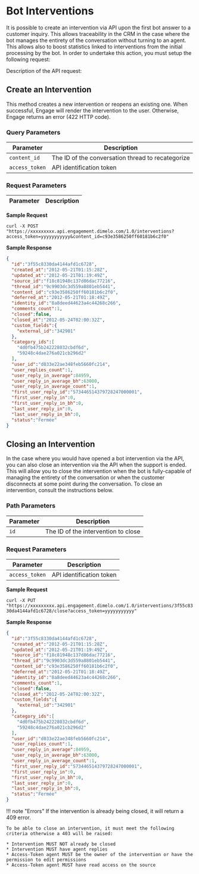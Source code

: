 # Bot Interventions

It is possible to create an intervention via API upon the first bot answer to a customer inquiry. This allows traceability in the CRM in the case where the bot manages the entirety of the conversation without turning to an agent. This allows also to boost statistics linked to interventions from the initial processing by the bot. In order to undertake this action, you must setup the following request:

Description of the API request:

## Create an Intervention

This method creates a new intervention or reopens an existing one. When successful, Engage will render the intervention to the user. Otherwise, Engage returns an error (422 HTTP code).

### Query Parameters

| Parameter | Description |
|-|-|
| `content_id` | The ID of the conversation thread to recategorize |
| `access_token` | API identification token |

### Request Parameters

| Parameter | Description |
|-|-|


**Sample Request**

`curl -X POST "https://xxxxxxxxx.api.engagement.dimelo.com/1.0/interventions?access_token=yyyyyyyyyyy&content_id=c93e3586250ff60181b6c2f0"`

**Sample Response**

```json
{
  "id":"3f55c8330da4144afd1c6728",
  "created_at":"2012-05-21T01:15:28Z",
  "updated_at":"2012-05-21T01:19:49Z",
  "source_id":"f18c81948c137d86dac77216",
  "thread_id":"9c9903dc3d559a8801eb5441",
  "content_id":"c93e3586250ff60181b6c2f0",
  "deferred_at":"2012-05-21T01:18:49Z",
  "identity_id":"8a8deed44623a4c44268c266",
  "comments_count":1,
  "closed":false,
  "closed_at":"2012-05-24T02:00:32Z",
  "custom_fields":{
    "external_id":"342901"
  },
  "category_ids":[
    "4d0fb475b242228032cbdf6d",
    "59248c4dae276a021cb296d2"
  ],
  "user_id":"d033e22ae348feb5660fc214",
  "user_replies_count":1,
  "user_reply_in_average":84959,
  "user_reply_in_average_bh":63000,
  "user_reply_in_average_count":1,
  "first_user_reply_id":"573446514379728247000001",
  "first_user_reply_in":0,
  "first_user_reply_in_bh":0,
  "last_user_reply_in":0,
  "last_user_reply_in_bh":0,
  "status":"Fermée"
}
```

## Closing an Intervention

In the case where you would have opened a bot intervention via the API, you can also close an intervention via the API when the support is ended. This will allow you to close the intervention when the bot is fully-capable of managing the entirety of the conversation or when the customer disconnects at some point during the conversation. To close an intervention, consult the instructions below. 

### Path Parameters

| Parameter | Description |
|-|-|
| `id` | The ID of the intervention to close |

### Request Parameters

| Parameter | Description |
|-|-|
| `access_token` | API identification token |

**Sample Request**

`curl -X PUT "https://xxxxxxxxx.api.engagement.dimelo.com/1.0/interventions/3f55c8330da4144afd1c6728/close?access_token=yyyyyyyyyyy"`

**Sample Response**

```json
{
  "id":"3f55c8330da4144afd1c6728",
  "created_at":"2012-05-21T01:15:28Z",
  "updated_at":"2012-05-21T01:19:49Z",
  "source_id":"f18c81948c137d86dac77216",
  "thread_id":"9c9903dc3d559a8801eb5441",
  "content_id":"c93e3586250ff60181b6c2f0",
  "deferred_at":"2012-05-21T01:18:49Z",
  "identity_id":"8a8deed44623a4c44268c266",
  "comments_count":1,
  "closed":false,
  "closed_at":"2012-05-24T02:00:32Z",
  "custom_fields":{
    "external_id":"342901"
  },
  "category_ids":[
    "4d0fb475b242228032cbdf6d",
    "59248c4dae276a021cb296d2"
  ],
  "user_id":"d033e22ae348feb5660fc214",
  "user_replies_count":1,
  "user_reply_in_average":84959,
  "user_reply_in_average_bh":63000,
  "user_reply_in_average_count":1,
  "first_user_reply_id":"573446514379728247000001",
  "first_user_reply_in":0,
  "first_user_reply_in_bh":0,
  "last_user_reply_in":0,
  "last_user_reply_in_bh":0,
  "status":"Fermée"
}
```

!!! note "Errors"
    If the intervention is already being closed, it will return a 409 error.
    
    To be able to close an intervention, it must meet the following criteria otherwise a 403 will be raised:
    
    * Intervention MUST NOT already be closed
    * Intervention MUST have agent replies
    * Access-Token agent MUST be the owner of the intervention or have the permission to edit permissions
    * Access-Token agent MUST have read access on the source